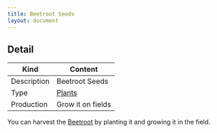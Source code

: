 ```yaml
---
title: Beetroot Seeds
layout: document
---
```

## Detail

|Kind|Content|
|---|---|
|Description|Beetroot Seeds|
|Type|[Plants](Plants)|
|Production|Grow it on fields|

You can harvest the [Beetroot](Beetroot) by planting it and growing it in the field.
